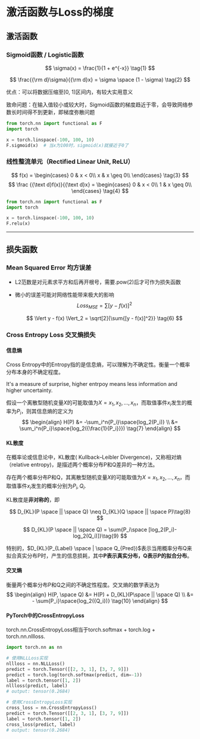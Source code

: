 # 激活函数与Loss的梯度


## 激活函数

### Sigmoid函数 / Logistic函数

$$
\sigma(x) = \frac{1}{1 + e^{-x}}
   \tag{1}
$$

$$
\frac{{\rm d}\sigma}{{\rm d}x} = \sigma \space (1 - \sigma)
   \tag{2}
$$


   优点：可以将数据压缩至[0, 1)区间内，有较大实用意义

   致命问题：在输入值较小或较大时，Sigmoid函数的梯度趋近于零，会导致网络参数长时间得不到更新，即梯度弥散问题

   ```python
   from torch.nn import functional as F
   import torch
   
   x = torch.linspace(-100, 100, 10)
   F.sigmoid(x)  # 当x为100时，sigmoid(x)就接近于0了
   ```

### 线性整流单元（Rectified Linear Unit, ReLU）

$$
   f(x) = 
   \begin{cases}
   0 & x < 0\\
   x & x \geq 0\\
   \end{cases}
   \tag{3}
$$
$$
   \frac {{\text d}f(x)}{{\text d}x} = 
   \begin{cases}
   0 & x < 0\\
   1 & x \geq 0\\
   \end{cases}
   \tag{4}
$$

   ```python
   from torch.nn import functional as F
   import torch
   
   x = torch.linspace(-100, 100, 10)
   F.relu(x)
   ```

------

## 损失函数

### Mean Squared Error 均方误差

- L2范数是对元素求平方和后再开根号，需要.pow(2)后才可作为损失函数
- 微小的误差可能对网络性能带来极大的影响
  $$
  Loss_{MSE} = \sum{[{y - f(x)]^2}}
  \tag{5}
  $$

  $$
  \Vert y - f(x) \Vert_2 = \sqrt[2]{\sum{[y - f(x)]^2}}
  \tag{6}
  $$

### Cross Entropy Loss 交叉熵损失

#### 信息熵

Cross Entropy中的Entropy指的是信息熵，可以理解为不确定性。衡量一个概率分布本身的不确定程度。

It's a measure of surprise, higher entrpoy means less information and higher uncertainty.

假设一个离散型随机变量$X$的可能取值为$X=x_1,x_2,...,x_n$，而取值事件$x_i$发生的概率为$P_i$，则其信息熵的定义为
$$
\begin{align}
H(P) &= -\sum_i^n{P_i}\space{log_2(P_i)} \\
&= \sum_i^n{P_i}\space{log_2({\frac{1}{P_i}}}) \tag{7}
\end{align}
$$
#### KL散度

在概率论或信息论中，KL散度( Kullback–Leibler Divergence)，又称相对熵（relative entropy)，是描述两个概率分布P和Q差异的一种方法。

存在两个概率分布P和Q，其离散型随机变量$X$的可能取值为$X=x_1,x_2,...,x_n$，而取值事件$x_i$发生的概率分别为$P_i,Q_i$.

KL散度是**非对称的**，即

$$
D_{KL}(P \space || \space Q) \neq D_{KL}(Q \space || \space P)\tag{8}
$$

$$
D_{KL}(P \space || \space Q) = \sum{P_i\space [log_2(P_i)-log_2(Q_i)]}\tag{9}
$$

特别的，$D_{KL}(P_{Label} \space | \space Q_{Pred})$表示当用概率分布Q来拟合真实分布P时，产生的信息损耗，其中**P表示真实分布，Q表示P的拟合分布**。

#### 交叉熵

衡量两个概率分布P和Q之间的不确定性程度。交叉熵的数学表达为
$$
\begin{align}
H(P, \space Q) &= H(P) + D_{KL}(P\space || \space Q) \\
&= - \sum{P_i}\space{log_2({Q_i})} \tag{10}
\end{align}
$$

#### PyTorch中的CrossEntropyLoss

torch.nn.CrossEntropyLoss相当于torch.softmax + torch.log + torch.nn.nllloss.

```python
import torch.nn as nn

# 使用NLLLoss实现
nllloss = nn.NLLLoss()
predict = torch.Tensor([[2, 3, 1], [3, 7, 9]])
predict = torch.log(torch.softmax(predict, dim=-1))
label = torch.tensor([1, 2])
nllloss(predict, label)
# output: tensor(0.2684)

# 使用CrossEntropyLoss实现
cross_loss = nn.CrossEntropyLoss()
predict = torch.Tensor([[2, 3, 1], [3, 7, 9]])
label = torch.tensor([1, 2])
cross_loss(predict, label)
# output: tensor(0.2684)
```
